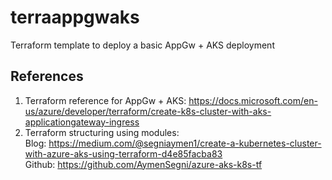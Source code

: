 # terraappgwaks
Terraform template to deploy a basic AppGw + AKS deployment

## References
1. Terraform reference for AppGw + AKS: https://docs.microsoft.com/en-us/azure/developer/terraform/create-k8s-cluster-with-aks-applicationgateway-ingress <br />
2. Terraform structuring using modules: <br />
   Blog: https://medium.com/@segniaymen1/create-a-kubernetes-cluster-with-azure-aks-using-terraform-d4e85facba83 <br />
   Github: https://github.com/AymenSegni/azure-aks-k8s-tf <br />
  
